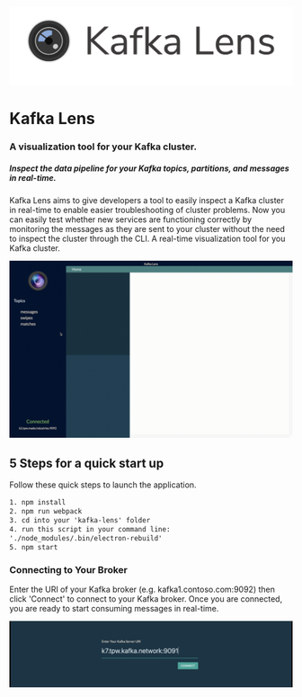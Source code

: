 ![alt-text](kl-f-logo.png)

# Kafka Lens
### A visualization tool for your Kafka cluster. 
##### Inspect the data pipeline for your Kafka topics, partitions, and messages in real-time.

Kafka Lens aims to give developers a tool to easily inspect a Kafka cluster in real-time to enable easier troubleshooting of cluster problems. Now you can easily test whether new services are functioning correctly by monitoring the messages as they are sent to your cluster without the need to inspect the cluster through the CLI.
A real-time visualization tool for you Kafka cluster.

![](kl-g.gif)

## 5 Steps for a quick start up

Follow these quick steps to launch the application.

```
1. npm install
2. npm run webpack
3. cd into your 'kafka-lens' folder
4. run this script in your command line: './node_modules/.bin/electron-rebuild'
5. npm start
```

### Connecting to Your Broker

Enter the URI of your Kafka broker (e.g. kafka1.contoso.com:9092) then click 'Connect' to connect to your Kafka broker. Once you are connected, you are ready to start consuming messages in real-time. 

![](cp-rm.gif)



